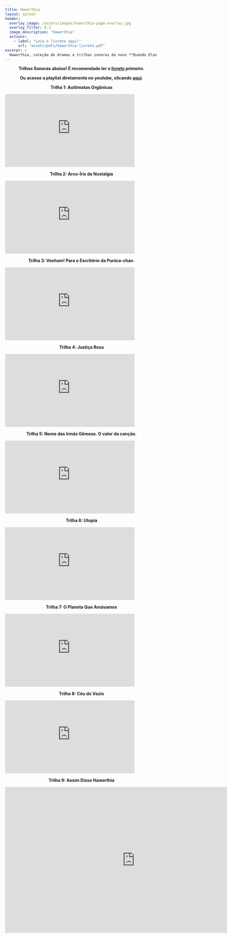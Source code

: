 ```yaml
---
title: Haworthia
layout: splash
header:
  overlay_image: /assets/images/haworthia-page-overlay.jpg
  overlay_filter: 0.3
  image_description: "Haworthia"
  actions:
    - label: "Leia o livreto aqui!"
      url: "assets/pdfs/haworthia-livreto.pdf"
excerpt: >
  Haworthia, coleção de dramas e trilhas sonoras do novo **Quando Elas Choram**.<br/>
---
```


 <p align=center><b>Trilhas Sonoras abaixo! É recomendado ler o <a href "assets/pdfs/haworthia-livreto.pdf" >livreto</a> primeiro.</p>
<p align=center><b>Ou acesse a playlist diretamente no youtube, clicando <a href "https://www.youtube.com/watch?v=dYvXibl7I58&list=PLC2tE52b3x7FPZ0DZ0POn3rTvH9lVu1_-".>aqui</a>.</b></p>

<p align=center><b>Trilha 1: Autômatas Orgânicas</b></p>
<iframe width="426.5" height="240" src="https://www.youtube.com/embed/dYvXibl7I58" frameborder="0" allow="accelerometer; autoplay; encrypted-media; gyroscope; picture-in-picture" allowfullscreen></iframe>
<p align=center><b>Trilha 2: Arco-Íris da Nostalgia</b></p>
<iframe width="426.5" height="240" src="https://www.youtube.com/embed/b8NhN9TAi68" frameborder="0" allow="accelerometer; autoplay; encrypted-media; gyroscope; picture-in-picture" allowfullscreen></iframe>
<p align=center><b>Trilha 3: Venham! Para o Escritório da Punica-chan.</b></p>
<iframe width="426.5" height="240" src="https://www.youtube.com/embed/BtPZ6F7lBlo" frameborder="0" allow="accelerometer; autoplay; encrypted-media; gyroscope; picture-in-picture" allowfullscreen></iframe>
<p align=center><b>Trilha 4: Justiça Rosa</b></p>
<iframe width="426.5" height="240" src="https://www.youtube.com/embed/LgCBwQTJfDw" frameborder="0" allow="accelerometer; autoplay; encrypted-media; gyroscope; picture-in-picture" allowfullscreen></iframe>
<p align=center><b>Trilha 5: Nome das Irmãs Gêmeas. O valor da canção.</b></p>
<iframe width="426.5" height="240" src="https://www.youtube.com/embed/cPLAbnUNWp4" frameborder="0" allow="accelerometer; autoplay; encrypted-media; gyroscope; picture-in-picture" allowfullscreen></iframe>
<p align=center><b>Trilha 6: Utopia</b></p>
<iframe width="426.5" height="240" src="https://www.youtube.com/embed/qjn__2naemA" frameborder="0" allow="accelerometer; autoplay; encrypted-media; gyroscope; picture-in-picture" allowfullscreen></iframe>
<p align=center><b>Trilha 7: O Planeta Que Amávamos</b></p>
<iframe width="426.5" height="240" src="https://www.youtube.com/embed/Ntm_l9rT6kQ" frameborder="0" allow="accelerometer; autoplay; encrypted-media; gyroscope; picture-in-picture" allowfullscreen></iframe>
<p align=center><b>Trilha 8: Céu do Vazio</b></p>
<iframe width="426.5" height="240" src="https://www.youtube.com/embed/5LyNFKb3UJw" frameborder="0" allow="accelerometer; autoplay; encrypted-media; gyroscope; picture-in-picture" allowfullscreen></iframe>
<p align=center><b>Trilha 9: Assim Disse Haworthia</b></p>
<iframe width="853" height="480" src="https://www.youtube.com/embed/g8FEuk0gwDA" frameborder="0" allow="accelerometer; autoplay; encrypted-media; gyroscope; picture-in-picture" allowfullscreen></iframe>
